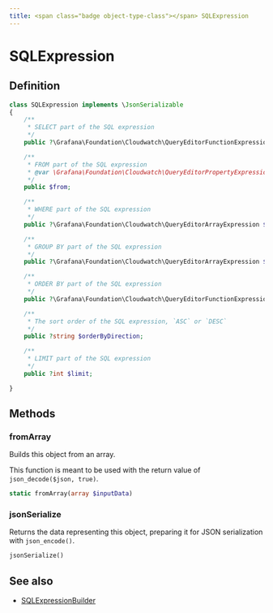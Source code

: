 ```yaml
---
title: <span class="badge object-type-class"></span> SQLExpression
---
```

# <span class="badge object-type-class"></span> SQLExpression

## Definition

```php
class SQLExpression implements \JsonSerializable
{
    /**
     * SELECT part of the SQL expression
     */
    public ?\Grafana\Foundation\Cloudwatch\QueryEditorFunctionExpression $select;

    /**
     * FROM part of the SQL expression
     * @var \Grafana\Foundation\Cloudwatch\QueryEditorPropertyExpression|\Grafana\Foundation\Cloudwatch\QueryEditorFunctionExpression|null
     */
    public $from;

    /**
     * WHERE part of the SQL expression
     */
    public ?\Grafana\Foundation\Cloudwatch\QueryEditorArrayExpression $where;

    /**
     * GROUP BY part of the SQL expression
     */
    public ?\Grafana\Foundation\Cloudwatch\QueryEditorArrayExpression $groupBy;

    /**
     * ORDER BY part of the SQL expression
     */
    public ?\Grafana\Foundation\Cloudwatch\QueryEditorFunctionExpression $orderBy;

    /**
     * The sort order of the SQL expression, `ASC` or `DESC`
     */
    public ?string $orderByDirection;

    /**
     * LIMIT part of the SQL expression
     */
    public ?int $limit;

}
```
## Methods

### <span class="badge object-method"></span> fromArray

Builds this object from an array.

This function is meant to be used with the return value of `json_decode($json, true)`.

```php
static fromArray(array $inputData)
```

### <span class="badge object-method"></span> jsonSerialize

Returns the data representing this object, preparing it for JSON serialization with `json_encode()`.

```php
jsonSerialize()
```

## See also

 * <span class="badge builder"></span> [SQLExpressionBuilder](./builder-SQLExpressionBuilder.md)
